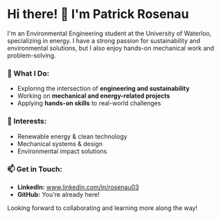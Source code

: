 # Hi there! 👋 I'm Patrick Rosenau

I'm an Environmental Engineering student at the University of Waterloo, specializing in energy. I have a strong passion for sustainability and environmental solutions, but I also enjoy hands-on mechanical work and problem-solving.

### 🔧 What I Do:
- Exploring the intersection of **engineering and sustainability**  
- Working on **mechanical and energy-related projects**  
- Applying **hands-on skills** to real-world challenges  

### 🚀 Interests:
- Renewable energy & clean technology  
- Mechanical systems & design  
- Environmental impact solutions  

### 📫 Get in Touch:
- **LinkedIn:** www.linkedin.com/in/rosenau03  
- **GitHub:** You're already here!  

Looking forward to collaborating and learning more along the way!  



<!---
prosenau/prosenau is a ✨ special ✨ repository because its `README.md` (this file) appears on your GitHub profile.
You can click the Preview link to take a look at your changes.
--->
